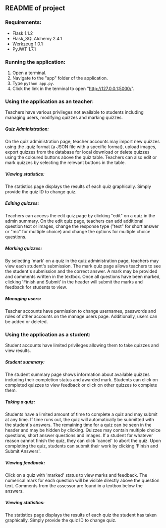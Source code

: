 README of project
---
### Requirements:
- Flask 1.1.2
- Flask_SQLAlchemy 2.4.1
- Werkzeug 1.0.1
- PyJWT 1.7.1

### Running the application:
1. Open a terminal.
2. Navigate to the "app" folder of the application.
3. Type `python app.py`.
4. Click the link in the terminal to open "http://127.0.0.1:5000/".

### Using the application as an teacher:
Teachers have various privileges not available to students including managing users, modifying quizzes and marking quizzes.

##### Quiz Administration:
On the quiz administration page, teacher accounts may import new quizzes using the .quiz format (a JSON file with a specific format), upload images, export quizzes from the database for local download or delete quizzes using the coloured buttons above the quiz table. Teachers can also edit or mark quizzes by selecting the relevant buttons in the table. 

##### Viewing statistics:
The statistics page displays the results of each quiz graphically. Simply provide the quiz ID to change quiz.

##### Editing quizzes:
Teachers can access the edit quiz page by clicking "edit" on a quiz in the admin summary. On the edit quiz page, teachers can add additional question text or images, change the response type ("text" for short answer or "mc" for multiple choice) and change the options for multiple choice questions.

##### Marking quizzes:
By selecting 'mark' on a quiz in the quiz administration page, teachers may view each student's submission. The mark quiz page allows teachers to see the student's submission and the correct answer. A mark may be provided and comments written in the textbox. Once all questions have been marked, clicking 'Finish and Submit' in the header will submit the marks and feedback for students to view.

##### Managing users:
Teacher accounts have permission to change usernames, passwords and roles of other accounts on the manage users page. Additionally, users can be added or deleted.


### Using the application as a student:
Student accounts have limited privileges allowing them to take quizzes and view results.

##### Student summary:
The student summary page shows information about available quizzes including their completion status and awarded mark. Students can click on completed quizzes to view feedback or click on other quizzes to complete them. 

##### Taking a quiz: 
Students have a limited amount of time to complete a quiz and may submit at any time. If time runs out, the quiz will automatically be submitted with the student's answers. The remaining time for a quiz can be seen in the header and may be hidden by clicking. Quizzes may contain multiple choice questions, short answer questions and images. If a student for whatever reason cannot finish the quiz, they can click 'cancel' to abort the quiz. Upon completing the quiz, students can submit their work by clicking 'Finish and Submit Answers'.

##### Viewing feedback:
Click on a quiz with 'marked' status to view marks and feedback. The numerical mark for each question will be visible directly above the question text. Comments from the assessor are found in a textbox below the answers.

##### Viewing statistics:
The statistics page displays the results of each quiz the student has taken graphically. Simply provide the quiz ID to change quiz.
